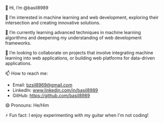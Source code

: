 👋 Hi, I’m @basil8989

👀 I’m interested in machine learning and web development, exploring their intersection and creating innovative solutions.

🌱 I’m currently learning advanced techniques in machine learning algorithms and deepening my understanding of web development frameworks.

💞️ I’m looking to collaborate on projects that involve integrating machine learning into web applications, or building web platforms for data-driven applications.

📫 How to reach me:
   - Email: bzsil8969@gmail.com
   - LinkedIn: www.linkedin.com/in/basil8989
   - GitHub: https://github.com/basil8989

😄 Pronouns: He/Him

⚡ Fun fact: I enjoy experimenting with my guitar  when I'm not coding!
